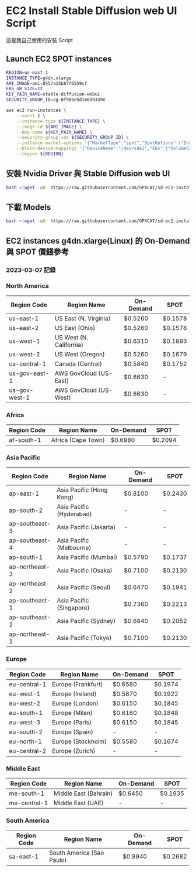# EC2 Install Stable Diffusion web UI Script
這是我自己使用的安裝 Script

## Launch EC2 SPOT instances
```bash
REGION=us-east-1
INSTANCE_TYPE=g4dn.xlarge
AMI_IMAGE=ami-0557a15b87f6559cf
EBS_GB_SIZE=12
KEY_PAIR_NAME=stable-diffusion-webui
SECURITY_GROUP_ID=sg-0f90be5d16639339e

aws ec2 run-instances \
    --count 1 \
    --instance-type ${INSTANCE_TYPE} \
    --image-id ${AMI_IMAGE} \
    --key-name ${KEY_PAIR_NAME} \
    --security-group-ids ${SECURITY_GROUP_ID} \
    --instance-market-options '{"MarketType":"spot","SpotOptions":{"InstanceInterruptionBehavior":"terminate","MaxPrice":"0.2","SpotInstanceType":"one-time"}}' \
    --block-device-mappings '{"DeviceName":"/dev/sda1","Ebs":{"VolumeSize":'${EBS_GB_SIZE}',"VolumeType":"gp3"}}' \
    --region ${REGION}
```

## 安裝 Nvidia Driver 與 Stable Diffusion web UI
```bash
bash <(wget -qO- https://raw.githubusercontent.com/GPXCAT/sd-ec2-install/main/install.sh)
```

## 下載 Models
```bash
bash <(wget -qO- https://raw.githubusercontent.com/GPXCAT/sd-ec2-install/main/download_models.sh)
```

## EC2 instances g4dn.xlarge(Linux) 的 On-Demand 與 SPOT 價錢參考
### 2023-03-07 記錄
### **North America**
|Region Code   |Region Name              |On-Demand|SPOT    |
|--------------|-------------------------|---------|--------|
|us-east-1     |US East (N. Virginia)    |  $0.5260| $0.1578|
|us-east-2     |US East (Ohio)           |  $0.5260| $0.1578|
|us-west-1     |US West (N. California)  |  $0.6310| $0.1893|
|us-west-2     |US West (Oregon)         |  $0.5260| $0.1679|
|ca-central-1  |Canada (Central)         |  $0.5840| $0.1752|
|us-gov-east-1 |AWS GovCloud (US-East)   |  $0.6630|       -|
|us-gov-west-1 |AWS GovCloud (US-West)   |  $0.6630|       -|
### **Africa**
|Region Code   |Region Name              |On-Demand|SPOT    |
|--------------|-------------------------|---------|--------|
|af-south-1    |Africa (Cape Town)       |  $0.6980| $0.2094|
### **Asia Pacific**
|Region Code   |Region Name              |On-Demand|SPOT    |
|--------------|-------------------------|---------|--------|
|ap-east-1     |Asia Pacific (Hong Kong) |  $0.8100| $0.2430|
|ap-south-2    |Asia Pacific (Hyderabad) |        -|       -|
|ap-southeast-3|Asia Pacific (Jakarta)   |        -|       -|
|ap-southeast-4|Asia Pacific (Melbourne) |        -|       -|
|ap-south-1    |Asia Pacific (Mumbai)    |  $0.5790| $0.1737|
|ap-northeast-3|Asia Pacific (Osaka)     |  $0.7100| $0.2130|
|ap-northeast-2|Asia Pacific (Seoul)     |  $0.6470| $0.1941|
|ap-southeast-1|Asia Pacific (Singapore) |  $0.7360| $0.2213|
|ap-southeast-2|Asia Pacific (Sydney)    |  $0.6840| $0.2052|
|ap-northeast-1|Asia Pacific (Tokyo)     |  $0.7100| $0.2130|
### **Europe**
|Region Code   |Region Name              |On-Demand|SPOT    |
|--------------|-------------------------|---------|--------|
|eu-central-1  |Europe (Frankfurt)       |  $0.6580| $0.1974|
|eu-west-1     |Europe (Ireland)         |  $0.5870| $0.1922|
|eu-west-2     |Europe (London)          |  $0.6150| $0.1845|
|eu-south-1    |Europe (Milan)           |  $0.6160| $0.1848|
|eu-west-3     |Europe (Paris)           |  $0.6150| $0.1845|
|eu-south-2    |Europe (Spain)           |        -|       -|
|eu-north-1    |Europe (Stockholm)       |  $0.5580| $0.1674|
|eu-central-2  |Europe (Zurich)          |        -|       -|
### **Middle East**
|Region Code   |Region Name              |On-Demand|SPOT    |
|--------------|-------------------------|---------|--------|
|me-south-1    |Middle East (Bahrain)    |  $0.6450| $0.1935|
|me-central-1  |Middle East (UAE)        |        -|       -|
### **South America**
|Region Code   |Region Name              |On-Demand|SPOT    |
|--------------|-------------------------|---------|--------|
|sa-east-1     |South America (Sao Paulo)|  $0.8940| $0.2682|
